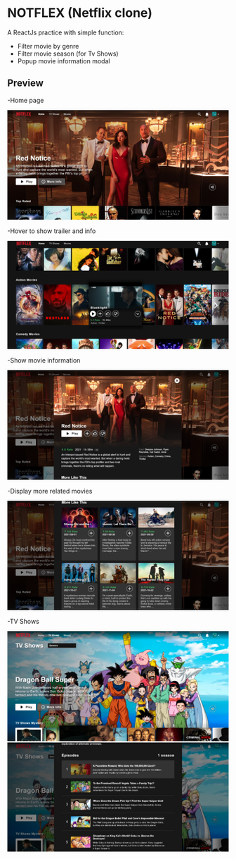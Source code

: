 # NOTFLEX (Netflix clone)
A ReactJs practice with simple function: 
 + Filter movie by genre
 + Filter movie season (for Tv Shows)
 + Popup movie information modal

## Preview

-Home page

<img src = "preview/Home.PNG">

-Hover to show trailer and info

<img src = "preview/HoverCard.PNG">

-Show movie information

<img src = "preview/MovieInfo.PNG">

-Display more related movies

<img src = "preview/MovieInfo2.PNG">

-TV Shows

<img src = "preview/TvShow.PNG">

<img src = "preview/TvInfo.PNG">